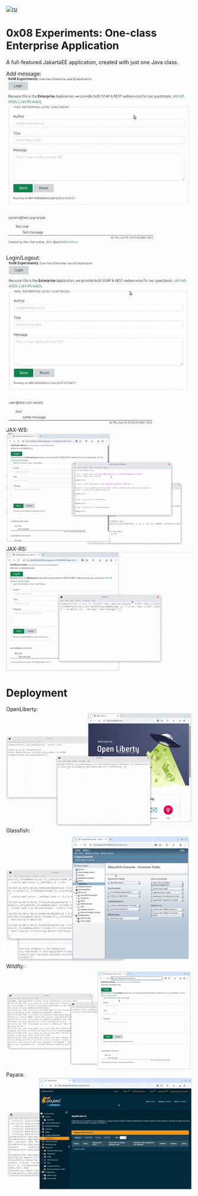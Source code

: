 [![ru](https://img.shields.io/badge/lang-ru-red.svg)](https://github.com/alex0x08/madjavaee/blob/main/README.ru.md)


# 0x08 Experiments: One-class Enterprise Application
A full-featured JakartaEE application, created with just one Java class.



Add message:
![Post message](https://github.com/alex0x08/madjavaee/blob/main/images/post-action.gif?raw=true)
Login/Logout:
![Authentication](https://github.com/alex0x08/madjavaee/blob/main/images/login-action.gif?raw=true)
JAX-WS:
![JAX-WS](https://github.com/alex0x08/madjavaee/blob/main/images/jax-ws-action.gif?raw=true)
JAX-RS:
![JAX-RS](https://github.com/alex0x08/madjavaee/blob/main/images/jax-rs-action.gif?raw=true)

# Deployment
OpenLiberty:
![OpenLiberty](https://github.com/alex0x08/madjavaee/blob/main/images/openliberty-deploy.gif?raw=true)
Glassfish:
![Glassfish](https://github.com/alex0x08/madjavaee/blob/main/images/glassfish-deploy.gif?raw=true)
Wildfly:
![Wildfly](https://github.com/alex0x08/madjavaee/blob/main/images/wildfly-deploy.gif?raw=true)
Payara:
![Payara](https://github.com/alex0x08/madjavaee/blob/main/images/payara-deploy.gif?raw=true)
